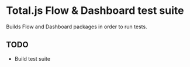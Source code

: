 # Total.js Flow & Dashboard test suite

Builds Flow and Dashboard packages in order to run tests.

## TODO

* Build test suite
